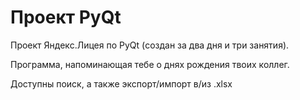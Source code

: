 # Проект PyQt
Проект Яндекс.Лицея по PyQt (создан за два дня и три занятия).

Программа, напоминающая тебе о днях рождения твоих коллег.

Доступны поиск, а также экспорт/импорт в/из .xlsx
